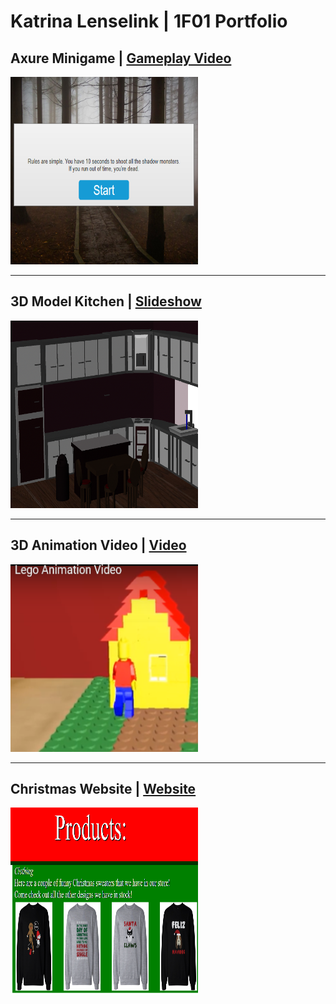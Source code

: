 # Katrina Lenselink | 1F01 Portfolio

## Axure Minigame | [Gameplay Video](Axuregamevideo.mp4) 
<img src="images/axuregame.PNG" width="300" height="300">

-------------------------------------------------------------------------------------------------------------------------

## 3D Model Kitchen | [Slideshow](3Dmodelkitchenvideo.mp4)
<img src="images/Kitchen_View_2.png" width="300" height="300">   

-------------------------------------------------------------------------------------------------------------------------

## 3D Animation Video | [Video](LegoVideo/3Dvideo.html)
<img src="images/legovideo.PNG" width="300" height="300"> 

-------------------------------------------------------------------------------------------------------------------------

## Christmas Website | [Website](FinalWebsiteAssignment-master/MainPage.html)
<img src="images/christmasproducts.PNG" width="300" height="300"> 
